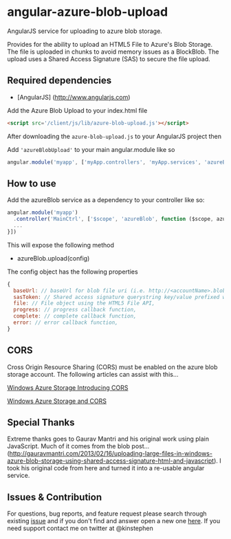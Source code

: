angular-azure-blob-upload
=========================

AngularJS service for uploading to azure blob storage.

Provides for the ability to upload an HTML5 File to Azure's Blob Storage. The file is uploaded in chunks to avoid memory issues as a BlockBlob. The upload uses a Shared Access Signature (SAS) to secure the file upload.

Required dependencies
-----------------------
* [AngularJS] (http://www.angularjs.com) 

Add the Azure Blob Upload to your index.html file 
```HTML
<script src='/client/js/lib/azure-blob-upload.js'></script>
```

After downloading the `azure-blob-upload.js` to your AngularJS project then

Add `'azureBlobUpload'` to your main angular.module like so
```javascript
angular.module('myapp', ['myApp.controllers', 'myApp.services', 'azureBlobUpload']);
````

How to use
-------------
Add the azureBlob service as a dependency to your controller like so:
```javascript
angular.module('myapp')
  .controller('MainCtrl', ['$scope', 'azureBlob', function ($scope, azureBlob) {
  ...
}])
```

This will expose the following method

* azureBlob.upload(config)

The config object has the following properties

```javascript
{
  baseUrl: // baseUrl for blob file uri (i.e. http://<accountName>.blob.core.windows.net/<container>/<blobname>),
  sasToken: // Shared access signature querystring key/value prefixed with ?,
  file: // File object using the HTML5 File API,
  progress: // progress callback function,
  complete: // complete callback function,
  error: // error callback function,
}
```


CORS
-------------

Cross Origin Resource Sharing (CORS) must be enabled on the azure blob storage account. The following articles can assist with this...

[Windows Azure Storage Introducing CORS](http://blogs.msdn.com/b/windowsazurestorage/archive/2014/02/03/windows-azure-storage-introducing-cors.aspx)

[Windows Azure Storage and CORS](http://www.contentmaster.com/azure/windows-azure-storage-cors/)


Special Thanks 
-------------

Extreme thanks goes to Gaurav Mantri and his original work using plain JavaScript. Much of it comes from the blob post...
(http://gauravmantri.com/2013/02/16/uploading-large-files-in-windows-azure-blob-storage-using-shared-access-signature-html-and-javascript). I took his original code from here and turned it into a re-usable angular service.


Issues & Contribution
-------------

For questions, bug reports, and feature request please search through existing [issue](https://github.com/kinstephen/angular-azure-blob-upload/issues) and if you don't find and answer open a new one  [here](https://github.com/kinstephen/angular-azure-blob-upload/issues/new). If you need support contact me on twitter at @kinstephen



